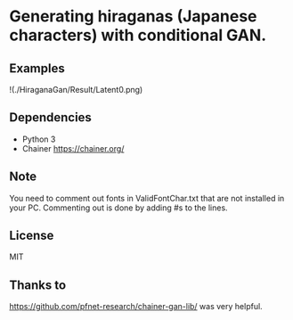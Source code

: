# Generating hiraganas (Japanese characters) with conditional GAN.

## Examples
!(./HiraganaGan/Result/Latent0.png)

## Dependencies
- Python 3
- Chainer https://chainer.org/

## Note
You need to comment out fonts in ValidFontChar.txt that are not installed in your PC.
Commenting out is done by adding #s to the lines.

## License
MIT

## Thanks to
https://github.com/pfnet-research/chainer-gan-lib/
was very helpful.
